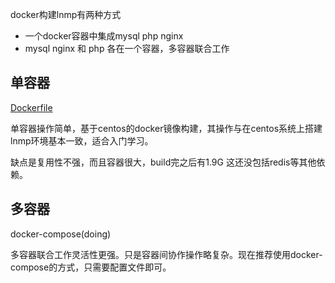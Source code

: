 docker构建lnmp有两种方式
- 一个docker容器中集成mysql php nginx
- mysql nginx 和 php 各在一个容器，多容器联合工作

## 单容器
[Dockerfile](all-in-one)

单容器操作简单，基于centos的docker镜像构建，其操作与在centos系统上搭建lnmp环境基本一致，适合入门学习。

缺点是复用性不强，而且容器很大，build完之后有1.9G 这还没包括redis等其他依赖。

## 多容器
docker-compose(doing)

多容器联合工作灵活性更强。只是容器间协作操作略复杂。现在推荐使用docker-compose的方式，只需要配置文件即可。